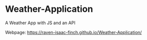 # Weather-Application
A Weather App with JS and an API

Webpage: https://raven-isaac-finch.github.io/Weather-Application/
